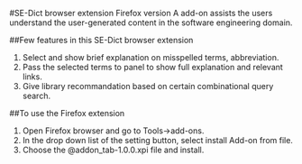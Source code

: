 #SE-Dict browser extension Firefox version
A add-on assists the users understand the user-generated content in the software engineering domain.

##Few features in this SE-Dict browser extension
1. Select and show brief explanation on misspelled terms, abbreviation.
2. Pass the selected terms to panel to show full explanation and relevant links.
3. Give library recommandation based on certain combinational query search.

##To use the Firefox extension
1. Open Firefox browser and go to Tools->add-ons.
2. In the drop down list of the setting button, select install Add-on from file.
3. Choose the @addon_tab-1.0.0.xpi file and install.
